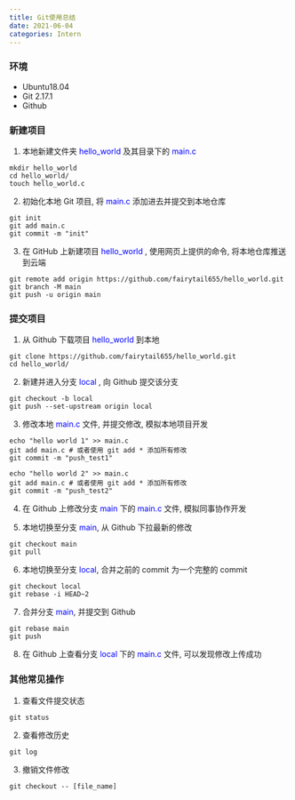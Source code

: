 ```yaml
---
title: Git使用总结
date: 2021-06-04
categories: Intern
---
```

### 环境

- Ubuntu18.04
- Git 2.17.1
- Github

<!--more-->

### 新建项目

1)  本地新建文件夹 <span style='color:blue'>hello_world</span> 及其目录下的 <span style='color:blue'>main.c</span>

   ```shell
   mkdir hello_world
   cd hello_world/
   touch hello_world.c
   ```

2) 初始化本地 Git 项目, 将 <span style='color:blue'>main.c</span> 添加进去并提交到本地仓库

```shell
git init
git add main.c
git commit -m "init"
```

3) 在 GitHub 上新建项目 <span style='color:blue'>hello_world</span> , 使用网页上提供的命令, 将本地仓库推送到云端

```shell
git remote add origin https://github.com/fairytail655/hello_world.git
git branch -M main
git push -u origin main
```

### 提交项目

1) 从 Github 下载项目 <span style='color:blue'>hello_world</span> 到本地

```shell
git clone https://github.com/fairytail655/hello_world.git
cd hello_world/
```

2) 新建并进入分支 <span style='color:blue'>local</span> , 向 Github 提交该分支

```shell
git checkout -b local
git push --set-upstream origin local
```

3) 修改本地 <span style='color:blue'>main.c</span> 文件, 并提交修改, 模拟本地项目开发

```shell
echo "hello world 1" >> main.c
git add main.c # 或者使用 git add * 添加所有修改
git commit -m "push_test1"

echo "hello world 2" >> main.c
git add main.c # 或者使用 git add * 添加所有修改
git commit -m "push_test2"
```

4) 在 Github 上修改分支 <span style='color:blue'>main</span> 下的 <span style='color:blue'>main.c</span> 文件, 模拟同事协作开发

5) 本地切换至分支 <span style='color:blue'>main</span>, 从 Github 下拉最新的修改

```shell
git checkout main
git pull
```

6) 本地切换至分支 <span style='color:blue'>local</span>, 合并之前的 commit 为一个完整的 commit

```shell
git checkout local
git rebase -i HEAD~2
```

7) 合并分支 <span style='color:blue'>main</span>, 并提交到 Github

```shell
git rebase main
git push
```

8) 在 Github 上查看分支 <span style='color:blue'>local</span> 下的 <span style='color:blue'>main.c</span> 文件, 可以发现修改上传成功

### 其他常见操作

1) 查看文件提交状态

```shell
git status
```

2) 查看修改历史

```shell
git log
```

3) 撤销文件修改

```shell
git checkout -- [file_name]
```

